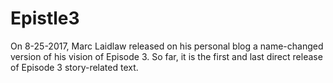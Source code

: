 # Epistle3
On 8-25-2017, Marc Laidlaw released on his personal blog a name-changed version of his vision of Episode 3. So far, it is the first and last direct release of Episode 3 story-related text.
